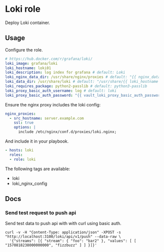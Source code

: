 # Loki role

Deploy Loki container.

## Usage

Configure the role.

```yml
# https://hub.docker.com/r/grafana/loki/
loki_image: grafana/loki
loki_hostname: loki01
loki_description: log index for grafana # default: Loki
loki_nginx_data_dir: /usr/share/nginx/proxies # default: "{{ nginx_data_dir }}/proxies"
loki_data_dir: /usr/share/loki # default: "/usr/share/{{ loki_hostname }}"
loki_requires_package: python2-passlib # default: python3-passlib
loki_proxy_basic_auth_username: log # default: loki
loki_proxy_basic_auth_password: "{{ vault_loki_proxy_basic_auth_password }}"
```

Ensure the nginx proxy includes the loki config:

```yml
nginx_proxies:
  - src_hostname: server.example.com
    ssl: true
    options: |
      include /etc/nginx/conf.d/proxies/loki.nginx;
```

And include it in your playbook.

```yml
- hosts: loki
  roles:
  - role: loki
```

The following tags are available:

* loki
* loki_nginx_config

## Docs

### Send test request to push api

Send test data to push api with with curl using basic auth.

```
curl -v -H "Content-Type: application/json" -XPOST -s "http://localhost:3100/loki/api/v1/push" --data-raw \
  '{"streams": [{ "stream": { "foo": "bar2" }, "values": [ [ "1570818238000000000", "fizzbuzz" ] ] }]}'
```